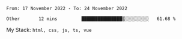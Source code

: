 <!--START_SECTION:waka-->

```text
From: 17 November 2022 - To: 24 November 2022

Other       12 mins         ███████████████▒░░░░░░░░░   61.68 %
```

<!--END_SECTION:waka-->
My Stack: `html, css, js, ts, vue`
